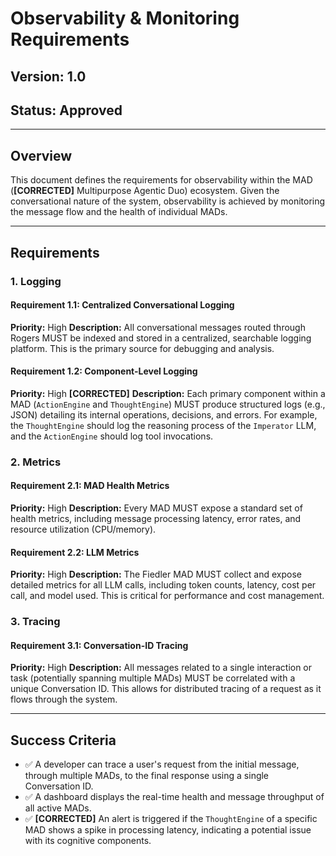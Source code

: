 # Observability & Monitoring Requirements

## Version: 1.0
## Status: Approved

---

## Overview
This document defines the requirements for observability within the MAD (**[CORRECTED]** Multipurpose Agentic Duo) ecosystem. Given the conversational nature of the system, observability is achieved by monitoring the message flow and the health of individual MADs.

---

## Requirements

### 1. Logging
#### Requirement 1.1: Centralized Conversational Logging
**Priority:** High
**Description:** All conversational messages routed through Rogers MUST be indexed and stored in a centralized, searchable logging platform. This is the primary source for debugging and analysis.

#### Requirement 1.2: Component-Level Logging
**Priority:** High
**[CORRECTED]** **Description:** Each primary component within a MAD (`ActionEngine` and `ThoughtEngine`) MUST produce structured logs (e.g., JSON) detailing its internal operations, decisions, and errors. For example, the `ThoughtEngine` should log the reasoning process of the `Imperator` LLM, and the `ActionEngine` should log tool invocations.

### 2. Metrics
#### Requirement 2.1: MAD Health Metrics
**Priority:** High
**Description:** Every MAD MUST expose a standard set of health metrics, including message processing latency, error rates, and resource utilization (CPU/memory).

#### Requirement 2.2: LLM Metrics
**Priority:** High
**Description:** The Fiedler MAD MUST collect and expose detailed metrics for all LLM calls, including token counts, latency, cost per call, and model used. This is critical for performance and cost management.

### 3. Tracing
#### Requirement 3.1: Conversation-ID Tracing
**Priority:** High
**Description:** All messages related to a single interaction or task (potentially spanning multiple MADs) MUST be correlated with a unique Conversation ID. This allows for distributed tracing of a request as it flows through the system.

---

## Success Criteria
- ✅ A developer can trace a user's request from the initial message, through multiple MADs, to the final response using a single Conversation ID.
- ✅ A dashboard displays the real-time health and message throughput of all active MADs.
- ✅ **[CORRECTED]** An alert is triggered if the `ThoughtEngine` of a specific MAD shows a spike in processing latency, indicating a potential issue with its cognitive components.

